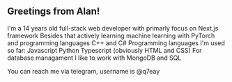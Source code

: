 ## Greetings from Alan!
I'm a 14 years old full-stack web developer with primarly focus on Next.js framework
Besides that actively learning machine learning with PyTorch and programming languages C++ and C#
Programming languages I'm used so far:
Javascript
Python
Typescript 
(obviously HTML and CSS)
For database managament I like to work with MongoDB and SQL

You can reach me via telegram, username is @q7eay



<!--
**quazzz/quazzz** is a ✨ _special_ ✨ repository because its `README.md` (this file) appears on your GitHub profile.

Here are some ideas to get you started:

- 🔭 I’m currently working on ...
- 🌱 I’m currently learning ...
- 👯 I’m looking to collaborate on ...
- 🤔 I’m looking for help with ...
- 💬 Ask me about ...
- 📫 How to reach me: ...
- 😄 Pronouns: ...
- ⚡ Fun fact: ...
-->
